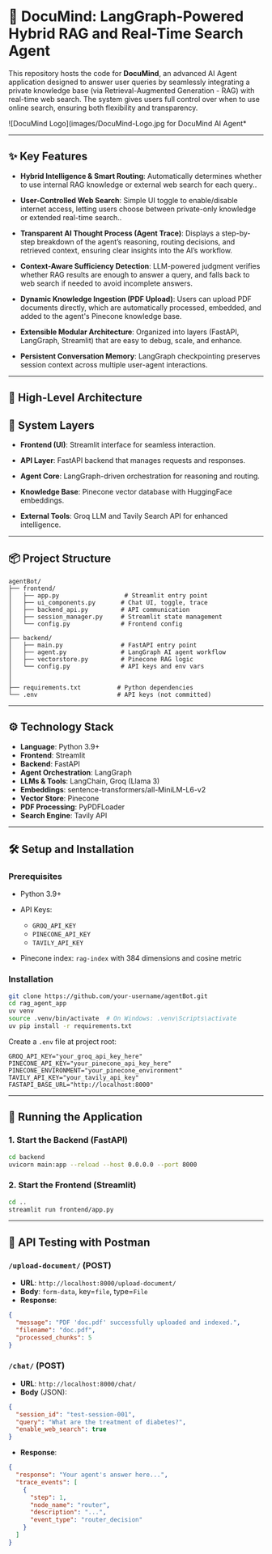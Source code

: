 # 🤖 DocuMind: LangGraph-Powered Hybrid RAG and Real-Time Search Agent


This repository hosts the code for **DocuMind**, an advanced AI Agent application designed to answer user queries by seamlessly integrating a private knowledge base (via Retrieval-Augmented Generation - RAG) with real-time web search. The system gives users full control over when to use online search, ensuring both flexibility and transparency.


![DocuMind Logo](images/DocuMind-Logo.jpg for DocuMind AI Agent*

---

## ✨ Key Features

- **Hybrid Intelligence & Smart Routing**: Automatically determines whether to use internal RAG knowledge or external web search for each query..

- **User-Controlled Web Search**: Simple UI toggle to enable/disable internet access, letting users choose between private-only knowledge or extended real-time search..

- **Transparent AI Thought Process (Agent Trace)**: Displays a step-by-step breakdown of the agent’s reasoning, routing decisions, and retrieved context, ensuring clear insights into the AI’s workflow.

- **Context-Aware Sufficiency Detection**: LLM-powered judgment verifies whether RAG results are enough to answer a query, and falls back to web search if needed to avoid incomplete answers.

- **Dynamic Knowledge Ingestion (PDF Upload)**: Users can upload PDF documents directly, which are automatically processed, embedded, and added to the agent's Pinecone knowledge base.

-  **Extensible Modular Architecture**: Organized into layers (FastAPI, LangGraph, Streamlit) that are easy to debug, scale, and enhance.

-  **Persistent Conversation Memory**: LangGraph checkpointing preserves session context across multiple user-agent interactions.

---
  
## 🚀 High-Level Architecture

## 🧩 System Layers

- **Frontend (UI)**: Streamlit interface for seamless interaction.
    
- **API Layer**: FastAPI backend that manages requests and responses.
    
- **Agent Core**: LangGraph-driven orchestration for reasoning and routing.
    
- **Knowledge Base**: Pinecone vector database with HuggingFace embeddings.
    
- **External Tools**: Groq LLM and Tavily Search API for enhanced intelligence.

---

## 📦  Project Structure

```
agentBot/
├── frontend/
│   ├── app.py                  # Streamlit entry point
│   ├── ui_components.py       # Chat UI, toggle, trace
│   ├── backend_api.py         # API communication
│   ├── session_manager.py     # Streamlit state management
│   └── config.py              # Frontend config
│
├── backend/
│   ├── main.py                # FastAPI entry point
│   ├── agent.py               # LangGraph AI agent workflow
│   ├── vectorstore.py         # Pinecone RAG logic
│   └── config.py              # API keys and env vars
│
│
├── requirements.txt          # Python dependencies
└── .env                      # API keys (not committed)
```

---

## ⚙️ Technology Stack

- **Language**: Python 3.9+
- **Frontend**: Streamlit
- **Backend**: FastAPI
- **Agent Orchestration**: LangGraph
- **LLMs & Tools**: LangChain, Groq (Llama 3)
- **Embeddings**: sentence-transformers/all-MiniLM-L6-v2
- **Vector Store**: Pinecone
- **PDF Processing**: PyPDFLoader
- **Search Engine**: Tavily API

---

## 🛠️ Setup and Installation

### Prerequisites

- Python 3.9+
- API Keys:

  - `GROQ_API_KEY`
  - `PINECONE_API_KEY`
  - `TAVILY_API_KEY`

- Pinecone index: `rag-index` with 384 dimensions and cosine metric

### Installation

```bash
git clone https://github.com/your-username/agentBot.git
cd rag_agent_app
uv venv
source .venv/bin/activate  # On Windows: .venv\Scripts\activate
uv pip install -r requirements.txt
```

Create a `.env` file at project root:

```dotenv
GROQ_API_KEY="your_groq_api_key_here"
PINECONE_API_KEY="your_pinecone_api_key_here"
PINECONE_ENVIRONMENT="your_pinecone_environment"
TAVILY_API_KEY="your_tavily_api_key"
FASTAPI_BASE_URL="http://localhost:8000"
```

---

## 🏃 Running the Application

### 1. Start the Backend (FastAPI)

```bash
cd backend
uvicorn main:app --reload --host 0.0.0.0 --port 8000
```

### 2. Start the Frontend (Streamlit)

```bash
cd ..
streamlit run frontend/app.py
```

---

## 🧪 API Testing with Postman

### `/upload-document/` (POST)

- **URL**: `http://localhost:8000/upload-document/`
- **Body**: `form-data`, key=`file`, type=`File`
- **Response**:

```json
{
  "message": "PDF 'doc.pdf' successfully uploaded and indexed.",
  "filename": "doc.pdf",
  "processed_chunks": 5
}
```

### `/chat/` (POST)

- **URL**: `http://localhost:8000/chat/`
- **Body** (JSON):

```json
{
  "session_id": "test-session-001",
  "query": "What are the treatment of diabetes?",
  "enable_web_search": true
}
```

- **Response**:

```json
{
  "response": "Your agent's answer here...",
  "trace_events": [
    {
      "step": 1,
      "node_name": "router",
      "description": "...",
      "event_type": "router_decision"
    }
  ]
}
```
